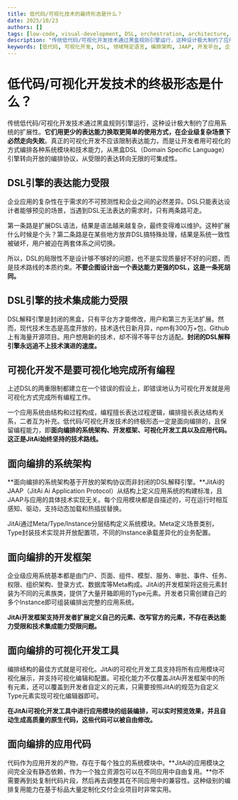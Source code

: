 ```yaml
---
title: 低代码/可视化技术的最终形态是什么？
date: 2025/10/23
authors: []
tags: [low-code, visual-development, DSL, orchestration, architecture, JAAP, Development Platform, Enterprise Applications]
description: "传统低代码/可视化开发技术通过黑盒规则引擎运行，这种设计极大制约了应用系统的扩展性。它们用更少的表达能力换取更简单的使用方式，在企业级复杂场景下必然走向失败。真正的可视化开发不应该限制表达能力，而是让开发者用可视化的方式编排各种系统模块和技术能力，从黑盒DSL（Domain Specific Language）引擎转向开放的编排协议，从受限的表达转向无限的可集成性。"
keywords: [低代码, 可视化开发, DSL, 领域特定语言, 编排架构, JAAP, 开发平台, 企业应用开发, 低代码平台, Meta, Type, Instance]
---
```

# 低代码/可视化开发技术的终极形态是什么？

传统低代码/可视化开发技术通过黑盒规则引擎运行，这种设计极大制约了应用系统的扩展性。**它们用更少的表达能力换取更简单的使用方式，在企业级复杂场景下必然走向失败**。真正的可视化开发不应该限制表达能力，而是让开发者用可视化的方式编排各种系统模块和技术能力，从黑盒DSL（Domain Specific Language）引擎转向开放的编排协议，从受限的表达转向无限的可集成性。
<!--truncate-->
## DSL引擎的表达能力受限

企业应用的复杂性在于需求的不可预测性和企业之间的必然差异。DSL只能表达设计者能够预见的场景，当遇到DSL无法表达的需求时，只有两条路可走。

第一条路是扩展DSL语法，结果是语法越来越复杂，最终变得难以维护。这种扩展什么时候是个头？第二条路是在某些地方放弃DSL搞特殊处理，结果是系统一致性被破坏，用户被迫在两套体系之间切换。

所以，DSL的局限性不是设计够不够好的问题，也不是实现质量好不好的问题，而是技术路线的本质约束。**不要企图设计出一个表达能力更强的DSL，这是一条死胡同。**

## DSL引擎的技术集成能力受限

DSL解释引擎是封闭的黑盒，只有平台方才能修改，用户和第三方无法扩展。然而，现代技术生态是高度开放的，技术迭代日新月异，npm有300万+包，Github上有海量开源项目。用户想用新的技术，却不得不等平台方适配。**封闭的DSL解释引擎永远追不上技术演进的速度。**

## 可视化开发不是要可视化地完成所有编程

上述DSL的两重限制都建立在一个错误的假设上，即错误地认为可视化开发就是用可视化方式完成所有编程工作。

一个应用系统由结构和过程构成，编程擅长表达过程逻辑，编排擅长表达结构关系，二者互为补充。低代码/可视化开发技术的终极形态一定是面向编排的，且保留编程能力，即**面向编排的系统架构、开发框架、可视化开发工具以及应用代码。这正是JitAi始终坚持的技术路线。**

## 面向编排的系统架构

**面向编排的系统架构基于开放的架构协议而非封闭的DSL解释引擎。**JitAi的JAAP（JitAi Ai Application Protocol）从结构上定义应用系统的构建标准，且JAAP与应用的具体技术实现无关。每个应用模块都是自描述的，可在运行时相互感知、驱动，支持动态加载和热插拔替换。

JitAi通过Meta/Type/Instance分层结构定义系统模块。Meta定义场景类别，Type封装技术实现并开放配置项，不同的Instance承载差异化的业务配置。

## 面向编排的开发框架

企业级应用系统基本都是由门户、页面、组件、模型、服务、审批、事件、任务、权限、组织架构、登录方式、数据库等Meta构成。JitAi的开发框架将这些元素封装为不同的元素族类，提供了大量开箱即用的Type元素。开发者只需创建自己的多个Instance即可组装编排出完整的应用系统。

**JitAi开发框架支持开发者扩展定义自己的元素、改写官方的元素，不存在表达能力受限和技术集成能力受限问题。**

## 面向编排的可视化开发工具

编排结构的最佳方式就是可视化。JitAi的可视化开发工具支持将所有应用模块可视化展示，并支持可视化编辑和配置。可视化能力不仅覆盖JitAi开发框架中的所有元素，还可以覆盖到开发者自定义的元素，只需要按照JitAi的规范为自定义Type元素实现可视化编辑器即可。

**在JitAi可视化开发工具中进行应用模块的组装编排，可以实时预览效果，并且自动生成高质量的原生代码，这些代码可以被自由修改。**

## 面向编排的应用代码

代码作为应用开发的产物，存在于每个独立的系统模块中。**JitAi的应用模块之间完全没有静态依赖，作为一个独立资源包可以在不同应用中自由复用。**你不需要再到处复制代码片段，然后再去调整其在不同应用中的兼容性。这种级别的编排复用能力在基于标品大量定制化交付企业项目时非常实用。
